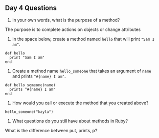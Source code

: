 ## Day 4 Questions

1. In your own words, what is the purpose of a method?

The purpose is to complete actions on objects or change attributes

1. In the space below, create a method named `hello` that will print `"Sam I am"`.

```
def hello
  print "Sam I am"
end
```

1. Create a method name `hello_someone` that takes an argument of `name` and prints `"#{name} I am"`.

```
def hello_someone(name)
  prints "#{name} I am"
end
```

1. How would you call or execute the method that you created above?

`hello_someone("kayla")`

1. What questions do you still have about methods in Ruby?

What is the difference between put, prints, p?
